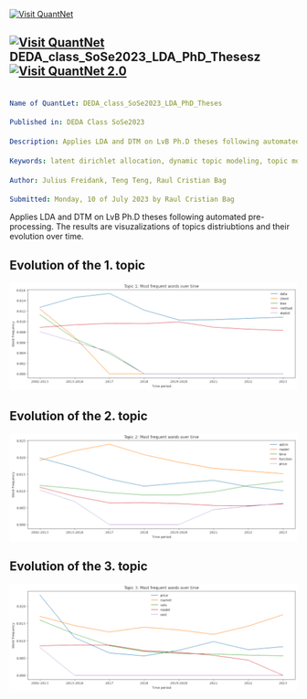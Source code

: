 [<img src="https://github.com/QuantLet/Styleguide-and-FAQ/blob/master/pictures/banner.png" width="888" alt="Visit QuantNet">](http://quantlet.de/)

## [<img src="https://github.com/QuantLet/Styleguide-and-FAQ/blob/master/pictures/qloqo.png" alt="Visit QuantNet">](http://quantlet.de/) **DEDA_class_SoSe2023_LDA_PhD_Thesesz** [<img src="https://github.com/QuantLet/Styleguide-and-FAQ/blob/master/pictures/QN2.png" width="60" alt="Visit QuantNet 2.0">](http://quantlet.de/)

```yaml

Name of QuantLet: DEDA_class_SoSe2023_LDA_PhD_Theses

Published in: DEDA Class SoSe2023

Description: Applies LDA and DTM on LvB Ph.D theses following automated pre-processing. The results are visuzalizations of topics distriubtions and their evolution over time.

Keywords: latent dirichlet allocation, dynamic topic modeling, topic modeling, plots, natural language processing

Author: Julius Freidank, Teng Teng, Raul Cristian Bag

Submitted: Monday, 10 of July 2023 by Raul Cristian Bag

```

Applies LDA and DTM on LvB Ph.D theses following automated pre-processing. The results are visuzalizations of topics distriubtions and their evolution over time.

## Evolution of the 1. topic
![Evolution of the 1. topic](./plot/output1.png)
## Evolution of the 2. topic
![Evolution of the 2. topic](./plot/output2.png)
## Evolution of the 3. topic
![Evolution of the 3. topic](./plot/output3.png)
